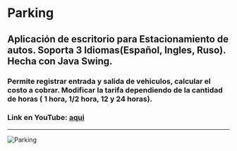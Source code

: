 # Parking
<h2>Aplicación de escritorio para Estacionamiento de autos. Soporta 3 Idiomas(Español, Ingles, Ruso). Hecha con Java Swing.</h2>
<h3>Permite registrar entrada y salida de vehiculos, calcular el costo a cobrar. Modificar la tarifa dependiendo de la cantidad de horas
( 1 hora, 1/2 hora, 12 y 24 horas).</h3>
<h3>Link en YouTube: <a href="https://www.youtube.com/watch?v=pFfKg8FEsls&feature=youtu.be&ab_channel=ArtemioDerkachev" target="_blanck">aqui</a></h3> 
<hr>
<img src="https://static.vecteezy.com/system/resources/thumbnails/000/101/174/small_2x/free-disabled-car-parking-vector.png" alt="Parking">


